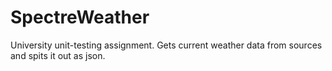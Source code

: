 # SpectreWeather
University unit-testing assignment. Gets current weather data from sources and spits it out as json.
